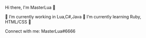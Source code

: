 Hi there, I'm MasterLua 👋

🔭 I’m currently working in Lua,C#,Java
🌱 I’m currently learning Ruby, HTML/CSS 🤣

Connect with me:
MasterLua#6666

